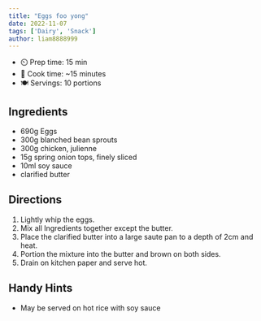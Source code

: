 ```yaml
---
title: "Eggs foo yong"
date: 2022-11-07
tags: ['Dairy', 'Snack']
author: liam8888999
---
```


- ⏲️ Prep time: 15 min
- 🍳 Cook time: ~15 minutes
- 🍽️  Servings: 10 portions

## Ingredients

- 690g Eggs
- 300g blanched bean sprouts
- 300g chicken, julienne
- 15g spring onion tops, finely sliced
- 10ml soy sauce
- clarified butter

## Directions

1. Lightly whip the eggs.
2. Mix all Ingredients together except the butter.
3. Place the clarified butter into a large saute pan to a depth of 2cm and heat.
4. Portion the mixture into the butter and brown on both sides.
5. Drain on kitchen paper and serve hot.

## Handy Hints

- May be served on hot rice with soy sauce
